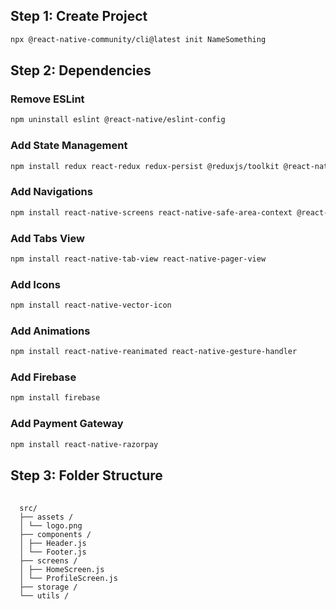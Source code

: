 ## Step 1: Create Project
```bash
npx @react-native-community/cli@latest init NameSomething
```
## Step 2: Dependencies
### Remove ESLint
```bash
npm uninstall eslint @react-native/eslint-config
```
### Add State Management
```bash
npm install redux react-redux redux-persist @reduxjs/toolkit @react-native-async-storage/async-storage
```
### Add Navigations
```bash
npm install react-native-screens react-native-safe-area-context @react-navigation/native @react-navigation/native-stack @react-navigation/bottom-tabs @react-navigation/material-top-tabs 
```
### Add Tabs View
```bash
npm install react-native-tab-view react-native-pager-view 
```
### Add Icons
```bash
npm install react-native-vector-icon
```
### Add Animations
```bash
npm install react-native-reanimated react-native-gesture-handler
```
### Add Firebase
```bash
npm install firebase
```
### Add Payment Gateway
```bash
npm install react-native-razorpay
```
## Step 3: Folder Structure
<pre> <code> 
  src/ 
  ├── assets / 
  │ └── logo.png 
  ├── components / 
  │ ├── Header.js 
  │ └── Footer.js 
  ├── screens / 
  │ ├── HomeScreen.js 
  │ └── ProfileScreen.js 
  ├── storage /
  └── utils /  
</code> </pre>

